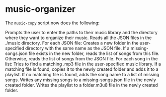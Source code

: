 # music-organizer
The `music-copy` script now does the following:

Prompts the user to enter the paths to their music library and the directory where they want to organize their music.
Reads all the JSON files in the ./music directory.
For each JSON file:
Creates a new folder in the user-specified directory with the same name as the JSON file.
If a missing-songs.json file exists in the new folder, reads the list of songs from this file. Otherwise, reads the list of songs from the JSON file.
For each song in the list:
Tries to find a matching .mp3 file in the user-specified music library.
If a matching file is found, copies it to the newly created folder and adds it to a playlist.
If no matching file is found, adds the song name to a list of missing songs.
Writes any missing songs to a missing-songs.json file in the newly created folder.
Writes the playlist to a folder.m3u8 file in the newly created folder.